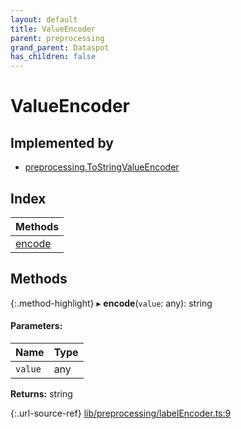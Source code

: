 ```yaml
---
layout: default
title: ValueEncoder
parent: preprocessing
grand_parent: Dataspot
has_children: false
---
```


# ValueEncoder

## Implemented by

* [preprocessing.ToStringValueEncoder](../../classes/preprocessing_tostringvalueencoder)

## Index

| Methods |
|-----------|
| [encode](#encode) |

## Methods

{:.method-highlight}
▸ **encode**(`value`: any): string

#### Parameters:

Name | Type |
------ | ------ |
`value` | any |

**Returns:** string

{:.url-source-ref}
[lib/preprocessing/labelEncoder.ts:9](https://github.com/ascentcore/dataspot/blob/c80cb27/lib/preprocessing/labelEncoder.ts#L9)
